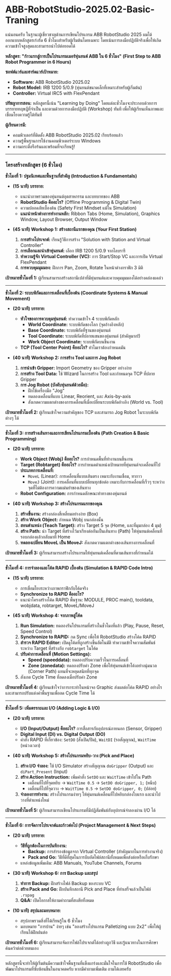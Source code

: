 # ABB-RobotStudio-2025.02-Basic-Traning

แน่นอนครับ ในฐานะผู้เชี่ยวชาญด้านการเขียนโปรแกรม ABB RobotStudio 2025 ผมได้ออกแบบหลักสูตรเร่งรัด 6 ชั่วโมงสำหรับผู้เริ่มต้นโดยเฉพาะ โดยเน้นการลงมือปฏิบัติจริงเพื่อให้เกิดความเข้าใจสูงสุดและสามารถนำไปต่อยอดได้

**หลักสูตร: "ก้าวแรกสู่การเป็นโปรแกรมเมอร์หุ่นยนต์ ABB ใน 6 ชั่วโมง"**
**(First Step to ABB Robot Programmer in 6 Hours)**

**ซอฟต์แวร์และฮาร์ดแวร์เป้าหมาย:**
*   **Software:** ABB RobotStudio 2025.02
*   **Robot Model:** IRB 1200 5/0.9 (หุ่นยนต์ขนาดเล็กที่เหมาะสำหรับผู้เริ่มต้น)
*   **Controller:** Virtual IRC5 with FlexPendant

**ปรัชญาการสอน:**
หลักสูตรนี้เน้น "Learning by Doing" โดยแต่ละชั่วโมงจะประกอบด้วยการบรรยายทฤษฎีที่จำเป็น และตามด้วยการลงมือปฏิบัติ (Workshop) ทันที เพื่อให้ผู้เรียนเห็นภาพและเชื่อมโยงความรู้ได้ทันที

**ผู้เรียนควรมี:**
*   คอมพิวเตอร์ที่ติดตั้ง ABB RobotStudio 2025.02 เรียบร้อยแล้ว
*   ความรู้พื้นฐานการใช้งานคอมพิวเตอร์ระบบ Windows
*   ความกระตือรือร้นและพร้อมที่จะเรียนรู้!

---

### **โครงสร้างหลักสูตร (6 ชั่วโมง)**

**ชั่วโมงที่ 1: ปฐมนิเทศและพื้นฐานที่สำคัญ (Introduction & Fundamentals)**

*   **(15 นาที) บรรยาย:**
    *   แนะนำภาพรวมของหุ่นยนต์อุตสาหกรรม และบทบาทของ ABB
    *   **RobotStudio คืออะไร?** (Offline Programming & Digital Twin)
    *   ความปลอดภัยเบื้องต้น (Safety First Mindset แม้ใน Simulation)
    *   **แนะนำหน้าต่างการทำงานหลัก:** Ribbon Tabs (Home, Simulation), Graphics Window, Layout Browser, Output Window

*   **(45 นาที) Workshop 1: สร้างสถานีแรกของคุณ (Your First Station)**
    1.  **การสร้างโปรเจกต์:** เรียนรู้วิธีการสร้าง "Solution with Station and Virtual Controller"
    2.  **การเลือกและนำเข้าหุ่นยนต์:** เลือก IRB 1200 5/0.9 จากไลบรารี
    3.  **ทำความรู้จัก Virtual Controller (VC):** การ Start/Stop VC และการเปิด Virtual FlexPendant
    4.  **การควบคุมมุมมอง:** ฝึกการ Pan, Zoom, Rotate ในหน้าต่างกราฟิก 3 มิติ

**เป้าหมายชั่วโมงที่ 1:** ผู้เรียนสามารถสร้างสถานีเปล่าที่มีหุ่นยนต์และควบคุมมุมมองได้อย่างคล่องแคล่ว

---

**ชั่วโมงที่ 2: ระบบพิกัดและการเคลื่อนที่เบื้องต้น (Coordinate Systems & Manual Movement)**

*   **(20 นาที) บรรยาย:**
    *   **หัวใจของการควบคุมหุ่นยนต์:** ทำความเข้าใจ 4 ระบบพิกัดหลัก
        *   **World Coordinate:** ระบบพิกัดของโลก (จุดอ้างอิงหลัก)
        *   **Base Coordinate:** ระบบพิกัดที่ฐานของหุ่นยนต์
        *   **Tool Coordinate:** ระบบพิกัดที่ปลายแขนของหุ่นยนต์ (สำคัญมาก!)
        *   **Work Object Coordinate:** ระบบพิกัดบนชิ้นงาน
    *   **TCP (Tool Center Point) คืออะไร?** ทำไมเราต้องกำหนดมัน

*   **(40 นาที) Workshop 2: การสร้าง Tool และการ Jog Robot**
    1.  **การนำเข้า Gripper:** Import Geometry ของ Gripper อย่างง่าย
    2.  **การสร้าง Tool Data:** ใช้ Wizard ในการสร้าง Tool และกำหนดจุด TCP ที่ปลาย Gripper
    3.  **การ Jog Robot (บังคับหุ่นยนต์ด้วยมือ):**
        *   ฝึกใช้เครื่องมือ "Jog"
        *   ทดลองเคลื่อนที่แบบ Linear, Reorient, และ Axis-by-axis
        *   สังเกตความแตกต่างของการเคลื่อนที่เมื่อเปลี่ยนระบบพิกัดอ้างอิง (World vs. Tool)

**เป้าหมายชั่วโมงที่ 2:** ผู้เรียนเข้าใจความสำคัญของ TCP และสามารถ Jog Robot ในระบบพิกัดต่างๆ ได้

---

**ชั่วโมงที่ 3: การสร้างเส้นทางและการเขียนโปรแกรมเบื้องต้น (Path Creation & Basic Programming)**

*   **(20 นาที) บรรยาย:**
    *   **Work Object (Wobj) คืออะไร?** การกำหนดพื้นที่ทำงานบนชิ้นงาน
    *   **Target (Robtarget) คืออะไร?** การกำหนดตำแหน่งเป้าหมายที่หุ่นยนต์จะเคลื่อนที่ไป
    *   **ประเภทการเคลื่อนที่:**
        *   `MoveL` (Linear): การเคลื่อนที่แบบเส้นตรง เหมาะกับงานเชื่อม, ทากาว
        *   `MoveJ` (Joint): การเคลื่อนที่แบบเปลี่ยนทุกข้อต่อ เหมาะกับการเคลื่อนที่เร็วๆ ระหว่างจุดที่ไม่ต้องการความแม่นยำของเส้นทาง
    *   **Robot Configuration:** การกำหนดลักษณะท่าทางของหุ่นยนต์

*   **(40 นาที) Workshop 3: สร้างโปรแกรมแรกของคุณ**
    1.  **สร้างชิ้นงาน:** สร้างกล่องสี่เหลี่ยมอย่างง่าย (Box)
    2.  **สร้าง Work Object:** กำหนด Wobj บนกล่องนั้น
    3.  **สอนตำแหน่ง (Teach Target):** สร้าง Target 5 จุด (Home, และที่มุมกล่อง 4 มุม)
    4.  **สร้าง Path:** นำ Target ที่สร้างไว้มาเรียงต่อกันเป็นเส้นทาง (Path) ให้หุ่นยนต์เคลื่อนที่รอบกล่องแล้วกลับมาที่ Home
    5.  **ทดลองเปลี่ยน MoveL เป็น MoveJ:** สังเกตความแตกต่างของเส้นทางการเคลื่อนที่

**เป้าหมายชั่วโมงที่ 3:** ผู้เรียนสามารถสร้างโปรแกรมให้หุ่นยนต์เคลื่อนที่ตามเส้นทางที่กำหนดได้

---

**ชั่วโมงที่ 4: การจำลองและโค้ด RAPID เบื้องต้น (Simulation & RAPID Code Intro)**

*   **(15 นาที) บรรยาย:**
    *   การเชื่อมโยงระหว่างภาพกราฟิกกับโค้ดจริง
    *   **Synchronize to RAPID คืออะไร?**
    *   แนะนำโครงสร้างโค้ด RAPID พื้นฐาน: MODULE, PROC main(), tooldata, wobjdata, robtarget, MoveL/MoveJ

*   **(45 นาที) Workshop 4: จากภาพสู่โค้ด**
    1.  **Run Simulation:** ทดลองรันโปรแกรมที่สร้างในชั่วโมงที่แล้ว (Play, Pause, Reset, Speed Control)
    2.  **Synchronize to RAPID:** กด Sync เพื่อให้ RobotStudio สร้างโค้ด RAPID
    3.  **สำรวจ RAPID Editor:** เปิดดูโค้ดที่ถูกสร้างขึ้นอัตโนมัติ ทำความเข้าใจความสัมพันธ์ระหว่าง Target ที่สร้างกับ `robtarget` ในโค้ด
    4.  **ปรับค่าการเคลื่อนที่ (Motion Settings):**
        *   **Speed (speeddata):** ทดลองปรับความเร็วในการเคลื่อนที่
        *   **Zone (zonedata):** ทดลองปรับค่า Zone เพื่อให้หุ่นยนต์เข้าโค้งอย่างนุ่มนวล (Corner Path) แทนที่จะหยุดสนิทที่ทุกจุด
    5.  สังเกต Cycle Time ที่ลดลงเมื่อปรับค่า Zone

**เป้าหมายชั่วโมงที่ 4:** ผู้เรียนเข้าใจว่าการกระทำในหน้าจอ Graphic ส่งผลต่อโค้ด RAPID อย่างไร และสามารถปรับแต่งค่าพื้นฐานเพื่อลด Cycle Time ได้

---

**ชั่วโมงที่ 5: เพิ่มตรรกะและ I/O (Adding Logic & I/O)**

*   **(20 นาที) บรรยาย:**
    *   **I/O (Input/Output) คืออะไร?** การสื่อสารกับอุปกรณ์ภายนอก (Sensor, Gripper)
    *   **Digital Input (DI) vs. Digital Output (DO)**
    *   คำสั่ง RAPID ที่เกี่ยวข้อง: `SetDO` (สั่งเปิด/ปิด), `WaitDI` (รอสัญญาณ), `WaitTime` (หน่วงเวลา)

*   **(40 นาที) Workshop 5: สร้างโปรแกรมหยิบ-วาง (Pick and Place)**
    1.  **สร้าง I/O จำลอง:** ใช้ I/O Simulator สร้างสัญญาณ `doGripper` (Output) และ `diPart_Present` (Input)
    2.  **สร้าง Action Instruction:** เพิ่มคำสั่ง `SetDO` และ `WaitTime` เข้าไปใน Path
        *   เคลื่อนที่ไปที่จุดหยิบ -> `WaitTime 0.5` -> `SetDO doGripper, 1;` (หนีบ)
        *   เคลื่อนที่ไปที่จุดวาง -> `WaitTime 0.5` -> `SetDO doGripper, 0;` (ปล่อย)
    3.  **จำลองการทำงาน:** สร้างโปรแกรมง่ายๆ ให้หุ่นยนต์เคลื่อนที่ไปหยิบกล่องใบแรก และนำไปวางที่ตำแหน่งใหม่

**เป้าหมายชั่วโมงที่ 5:** ผู้เรียนสามารถเขียนโปรแกรมที่มีปฏิสัมพันธ์กับอุปกรณ์จำลองผ่าน I/O ได้

---

**ชั่วโมงที่ 6: การจัดการโปรเจกต์และก้าวต่อไป (Project Management & Next Steps)**

*   **(20 นาที) บรรยาย:**
    *   **วิธีที่ถูกต้องในการบันทึกงาน:**
        *   **Backup:** การสำรองข้อมูลจาก Virtual Controller (สำคัญมากในการทำงานจริง)
        *   **Pack and Go:** วิธีที่ดีที่สุดในการบีบอัดไฟล์สถานีทั้งหมดเพื่อส่งต่อหรือเก็บรักษา
    *   แหล่งข้อมูลเพิ่มเติม: ABB Manuals, YouTube Channels, Forums

*   **(30 นาที) Workshop 6: การ Backup และสรุป**
    1.  **ทำการ Backup:** ฝึกสร้างไฟล์ Backup ของระบบ VC
    2.  **สร้าง Pack and Go:** ฝึกบันทึกสถานี Pick and Place ที่ทำเสร็จแล้วเป็นไฟล์ `.rspag`
    3.  **Q&A:** เปิดโอกาสให้ถามคำถามที่สงสัยทั้งหมด

*   **(10 นาที) สรุปและมอบหมาย:**
    *   สรุปภาพรวมสิ่งที่ได้เรียนรู้ใน 6 ชั่วโมง
    *   มอบหมาย "การบ้าน" ง่ายๆ เช่น "ลองสร้างโปรแกรม Palletizing แบบ 2x2" เพื่อให้ผู้เรียนได้ฝึกฝนต่อ

**เป้าหมายชั่วโมงที่ 6:** ผู้เรียนสามารถจัดการไฟล์โปรเจกต์ได้อย่างถูกวิธี และรู้แนวทางในการศึกษาค้นคว้าต่อด้วยตนเอง

---

หลักสูตรนี้จะทำให้ผู้เริ่มต้นมีความเข้าใจพื้นฐานที่แข็งแกร่งและมั่นใจในการใช้ RobotStudio เพื่อพัฒนาโปรแกรมที่ซับซ้อนขึ้นในอนาคตครับ หากมีคำถามเพิ่มเติม ถามได้เลยครับ
